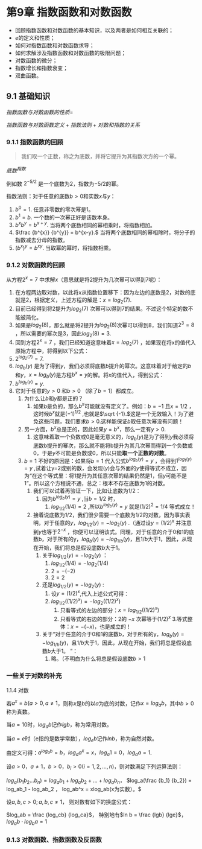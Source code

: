 # 第9章 指数函数和对数函数

- 回顾指数函数和对数函数的基本知识，以及两者是如何相互关联的；
- $e$的定义和性质；
- 如何对指数函数和对数函数求导；
- 如何求解涉及指数函数和对数函数的极限问题；
- 对数函数的微分；
- 指数增长和指数衰变；
- 双曲函数。

## 9.1 基础知识

$指数函数与对数函数的性质=$

$指数函数与对数函数定义+指数法则+对数和指数的关系$

### 9.1.1 指数函数的回顾

> 我们取一个正数，称之为底数，并将它提升为其指数次方的一个幂。

$底数^{指数}$

例如数 $2^{-5/2}$ 是一个底数为2，指数为$-5/2$的幂。

指数法则：对于任意的底数$b>0$和实数$x$与$y$：

1. $b^0=1.$ 任意非零数的零次幂是1。
2. $b^1 = b.$ 一个数的一次幂正好是该数本身。
3. $b^xb^y = b^{x+y}.$ 当将两个底数相同的幂相乘时，将指数相加。
4. $\frac {b^{x}} {b^{y}} = b^{x-y}.$  当将两个底数相同的幂相除时，将分子的指数减去分母的指数。
5. $(b^x)^y = b^{xy}.$ 当取幂的幂时，将指数相乘。

 ### 9.1.2 对数函数的回顾

从方程$2^x = 7$ 中求解$x$（意思就是将2提升为几次幂可以得到7呢）：

1. 在方程两边取对数，以此将$x$从指数位置移下：因为左边的底数是$2$，对数的底就是$2$，根据定义，上述方程的解是：$x = log_{2}(7).$ 
2. 目前已经得到将2提升为$log_{2}(7)$ 次幂可以得到$7$的结果。不过这个特定的数不能被简化。
3. 如果是$log_{2}(8)$，那么就是将2提升为$log_{2}(8)$次幂可以得到8，我们知道$2^3 = 8$ ，所以需要的幂次是$3$，因此$log_{2}(8) = 3$.
4. 回到方程$2^x = 7$ ，我们已经知道这意味着$x = log_{2}(7)$ ，如果现在将x的值代入原始方程中，将得到以下公式：
5. $2^{log_{2}(7)} = 7.$
6. $log_{b}(y)$ 是为了得到$y$，我们必须将底数$b$提升的幂次。这意味着对于给定的$b$和$y$，$x = log_{b}(y)$是方程$b^x = y$的解。将$x$的值代入，得到公式：
7. $b^{log_{b}(y)} = y.$  
8. 它对于任意的$y > 0$ 和$b > 0$ （除了$b = 1$）都成立。
	1. 为什么让$b$和$y$都是正的？
		1. 如果$b$是负的，那么$b^x$可能就没有定义了。例如：$b = -1$ 且$x = 1/2$ ，这时候$b^x$就是$(-1)^{1/2}$ ,也就是$\sqrt {-1}.$这是一个无效输入！为了避免这些问题，我们要求$b > 0.$这样能保证$b$取任意次幂没有问题！
	2. 另一方面，$b^x$总是正的，因此如果$y = b^x$，那么一定有$y > 0.$
		1. 这意味着取一个负数或0是毫无意义的，$log_{b}(y)$是为了得到$y$我必须将底数b提升的幂次，那么就不能将b提升为其几次幂而得到一个负数或0，于是$y$不可能是负数或0，所以只能**取一个正数的对数**。
	3. $b = 1$ 不好的原因是：如果将$b = 1$ 代入公式$b^{log_{b}(y)} = y$ ，会得到$1^{log_{1}(y)} = y$ ,试着让y=2或别的数，会发现$(y)$会与外面的$y$使得等式不成立，因为“在这个等式里：将1提升为其任意次幂的结果仍然是1，但$y$可能不是1”。所以这个方程说不通，总之：根本不存在底数为$1$的对数。
		1. 我们可以试着再验证一下，比如让底数为$1/2$：
			1. 因为$b^{log_{b}(y)} = y$ ,当$b=1/2$ 时，
				1. $log_{1/2}(1/4) = 2$ ,所以$b^{log_{b}(y)} = y$ 就是$(1/2)^2 = 1/4$ 等式成立！
		2. 接着说底数为$1/2$，我们很少需要一个底数为$1/2$的对数，因为事实表明，对于任意的$y$，$log_{1/2}(y) = - log_{2}(y)$ .（通过设$y = (1/2)^x$ 并注意到$y$也等于$2^{-x}$ ，你便可以证明该式。同理，对于任意的介于0和1的底数b，对于所有的y，$log_{b}(y) = - log_{1/b}(y)$，且$1/b$大于1，因此，从现在开始，我们将总是假设底数$b$大于$1$。 
			1. 关于$log_{1/2}(y) = - log_{2}(y)$ ：
				1. $log_{1/2}(1/4) = - log_{2}(1/4)$ 
				2. $2 = -(-2)$
				3. $2 = 2$
			2. 还是$log_{1/2}(y) = - log_{2}(y)$ :
				1. 设$y = (1/2)^x$,代入上述公式可得：
				2. $log_{1/2}((1/2)^x) = - log_{2}((1/2)^x)$ 
					1. 只看等式的左边的部分：$x = log_{1/2}((1/2)^x)$
					2. 只看等式的右边的部分：2的 $-x$ 次幂等于$(1/2)^x$
				3.等式整体：$x = -(-x)$，也是成立的！
			3. 关于“对于任意的介于0和1的底数b，对于所有的y，$log_{b}(y) = - log_{1/b}(y)$，且$1/b$大于1，因此，从现在开始，我们将总是假设底数$b$大于$1$。 ”：
				1. 略。（不明白为什么将总是假设底数$b > 1$

### 一些关于对数的补充
1.1.4 对数

若$a^x = b(a>0,a \neq 1$，则称$x$是$b$的以$a$为底的对数，记作$x=log_{a}b$，其中$b>0$称为真数。

当$a=10$时，$log_{a}b$记作$lgb$，称为常用对数。

当$a=e$时（e指的是数学常数），$log_{e}b$记作$lnb$，称为自然对数。

由定义可得：$a^{log_{a}b} = b ，log_{a}a^x=x ， log_{a}1 = 0 ， log_{a}a=1$.

设$a>0，a\neq 1 ， b>0 ， b_{i} >0(i=1,2,...,n)$，则对数满足下列运算法则：

$log_{a}(b_{1}b_{2}...b_{n}) = log_ab_1 + log_ab_2 + ... + log_ab_n$，
$log_a(\frac {b_1} {b_2}) = log_ab_1 - log_ab_2 ， log_ab^x = xlog_ab(x为实数）。$

设$a,b,c>0; a,b,c \neq 1$， 则对数有如下的换底公式：

$log_ab = \frac {log_cb} {log_ca}$， 特别地有$ln b = \frac {lgb} {lge}$，$log_ab \cdot log_ba = 1$

### 9.1.3 对数函数、指数函数及反函数
